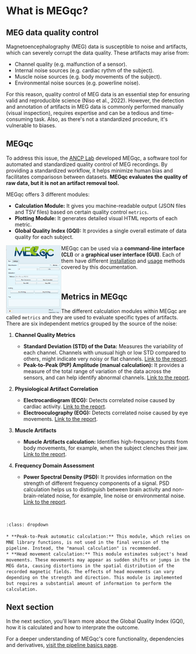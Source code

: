 # What is MEGqc?

## MEG data quality control
Magnetoencephalography (MEG) data is susceptible to  noise and artifacts, which can severely corrupt the data quality. These artifacts may arise from:
- Channel quality (e.g. malfunction of a sensor).
- Internal noise sources (e.g. cardiac rythm of the subject).
- Muscle noise sources (e.g. body movements of the subject).
- Environmental noise sources (e.g. powerline noise).

For this reason, quality control of MEG data is an essential step for ensuring valid and reproducible science (Niso et al., 2022). However, the detection and annotation of artifacts in MEG data is commonly performed manually (visual inspection), requires expertise and can be a tedious and time-consuming task. Also, as there's not a standardized procedure, it's vulnerable to biases.

## MEGqc
To address this issue, the [ANCP Lab](https://uol.de/en/applied-neurocognitive-psychology) developed MEGqc, a software tool for automated and standardized quality control of MEG recordings. By providing a standardized workflow, it helps minimize human bias and facilitates comparisosn between datasets. **MEGqc evaluates the quality of raw data, but it is not an artifact removal tool.**

MEGqc offers 3 different modules:
- **Calculation Module:** It gives you machine-readable output (JSON files and TSV files) based on certain quality control `metrics`.
- **Plotting Module:** It generates detailed visual HTML reports of each metric.
- **Global Quality Index (GQI):** It provides a single overall estimate of data quality for each subject.

<img src="../static/mini/gui.png" alt="gui" width="150px" align="left"> MEGqc can be used via a **command-line interface (CLI)** or a **graphical user interface (GUI)**. Each of them have different [installation](./installation) and [usage](./tutorial) methods covered by this documentation.


<br>

## Metrics in MEGqc
The different calculation modules within MEGqc are called `metrics` and they are used to evaluate specific types of artifacts. There are six independent metrics grouped by the source of the noise:

1. **Channel Quality Metrics**
   
   - **Standard Deviation (STD) of the Data:** Measures the variability of each channel. Channels with unusual high or low STD compared to others, might indicate very noisy or flat channels. [Link to the report](../report/std.md).
   - **Peak-to-Peak (PtP) Amplitude (manual calculation):** It provides a measure of the total range of variation of the data across the sensors, and can help identify abnormal channels. [Link to the report](../report/ptp.md).


2. **Physiological Artifact Correlation**
   
   - **Electrocardiogram (ECG):** Detects correlated noise caused by cardiac activity. [Link to the report](../report/ecg.md).
   - **Electrooculography (EOG):** Detects correlated noise caused by eye movements. [Link to the report](../report/eog.md).

3. **Muscle Artifacts**
   
   - **Muscle Artifacts calculation:** Identifies high-frequency bursts from body movements, for example, when the subject clenches their jaw. [Link to the report](../report/muscle.md).

4. **Frequency Domain Assessment**
   
   - **Power Spectral Density (PSD):** It provides information on the strength of different frequency components of a signal. PSD calculation helps us to distinguish between brain activity and non-brain-related noise, for example, line noise or environmental noise. [Link to the report](../report/psd.md).

<br>  


```{admonition} There are 2 other metrics within MEGqc
:class: dropdown

* **Peak-to-Peak automatic calculation:** This module, which relies on MNE library functions, is not used in the final version of the pipeline. Instead, the "manual calculation" is recommended.
* **Head movement calculation:** This module estimates subject's head movements. These movements may appear as sudden shifts or jumps in the MEG data, causing distortions in the spatial distribution of the recorded magnetic fields. The effects of head movements can vary depending on the strength and direction. This module is implemented but requires a substantial amount of information to perform the calculation.

``` 


## Next section
In the next section, you'll learn more about the Global Quality Index (GQI), how it is calculated and how to interprate the outcome.

For a deeper understanding of MEGqc's core functionality, dependencies and derivatives, [visit the pipeline basics page](../extra/details.md).


        
